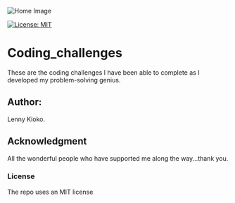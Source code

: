 ![Home Image](https://raw.github.com/lennykioko/Coding_challenges/master/genius.jpg)

[![License: MIT](https://img.shields.io/badge/License-MIT-yellow.svg)](https://opensource.org/licenses/MIT)

# Coding_challenges
These are the coding challenges I have been able to complete as I developed my problem-solving genius.

## Author:
Lenny Kioko.

## Acknowledgment
All the wonderful people who have supported me along the way...thank you.

### License
The repo uses an MIT license
